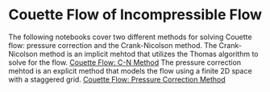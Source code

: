 # Couette Flow of Incompressible Flow
The following notebooks cover two different methods for solving Couette flow: pressure correction and the Crank-Nicolson method. 
The Crank-Nicolson method is an implicit mehtod that utilizes the Thomas algorithm to solve for the flow.
[Couette Flow: C-N Method](https://nbviewer.jupyter.org/github/bjreddish/CFD/blob/master/couette/CouetteFlow_CN.ipynb)
The pressure correction mehtod is an explicit method that models the flow using a finite 2D space with a staggered grid. 
[Couette Flow: Pressure Correction Method](https://nbviewer.jupyter.org/github/bjreddish/CFD/blob/master/couette/CouetteFlow_PC.ipynb)
